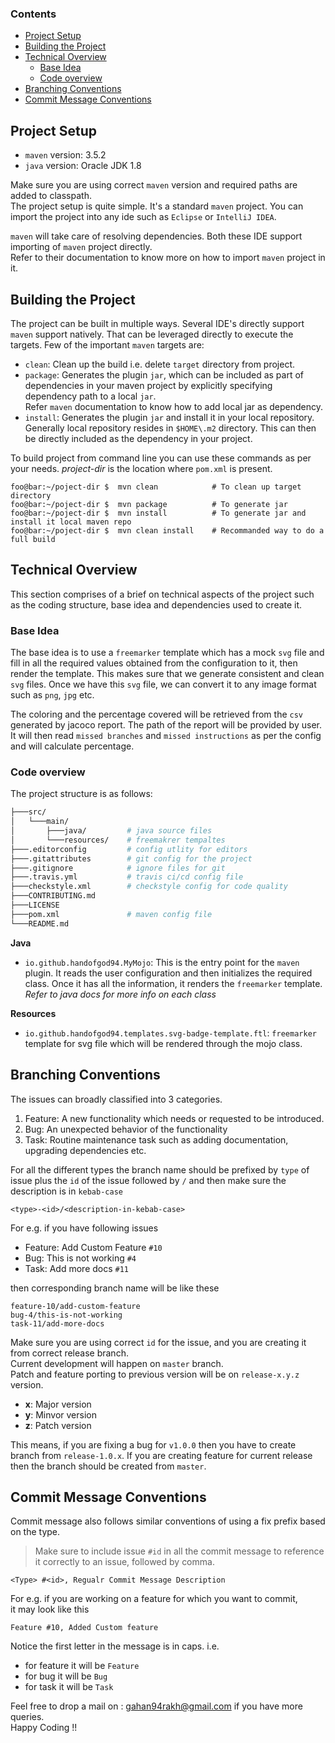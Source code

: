 ### Contents
- [Project Setup](#project-setup)
- [Building the Project](#building-the-project)
- [Technical Overview](#technical-overview)
  - [Base Idea](#base-idea)
  - [Code overview](#code-overview)
- [Branching Conventions](#branching-conventions)
- [Commit Message Conventions](#commit-message-conventions)

## Project Setup
* `maven` version: 3.5.2
* `java` version: Oracle JDK 1.8

Make sure you are using correct `maven` version and required paths are added to classpath.  
The project setup is quite simple. It's a standard `maven` project.
You can import the project into any ide such as `Eclipse` or `IntelliJ IDEA`.

`maven` will take care of resolving dependencies.
Both these IDE support importing of `maven` project directly.  
Refer to their documentation to know more on how to import `maven` project in it.

## Building the Project
The project can be built in multiple ways. Several IDE's directly support `maven` support natively.
That can be leveraged directly to execute the targets. Few of the important `maven` targets are:
* `clean`: Clean up the build i.e. delete `target` directory from project.
* `package`: Generates the plugin `jar`, which can be included as part of dependencies in your maven
project by explicitly specifying dependency path to a local `jar`.  
Refer `maven` documentation to know how to add local jar as dependency.
* `install`: Generates the plugin `jar` and install it in your local repository. Generally local repository
resides in `$HOME\.m2` directory. This can then be directly included as the dependency in your project.

To build project from command line you can use these commands as per your needs.
*project-dir* is the location where `pom.xml` is present.
```console
foo@bar:~/poject-dir $  mvn clean            # To clean up target directory
foo@bar:~/poject-dir $  mvn package          # To generate jar
foo@bar:~/poject-dir $  mvn install          # To generate jar and install it local maven repo
foo@bar:~/poject-dir $  mvn clean install    # Recommanded way to do a full build
```


## Technical Overview
This section comprises of a brief on technical aspects of the project such as the coding
structure, base idea and dependencies used to create it.

### Base Idea
The base idea is to use a `freemarker` template which has a mock `svg` file and
fill in all the required values obtained from the configuration to it, then render the
template. This makes sure that we generate consistent and clean `svg` files.
Once we have this `svg` file, we can convert it to any image format such as `png`, `jpg`
etc.

The coloring and the percentage covered will be retrieved from the `csv` generated by
jacoco report. The path of the report will be provided by user. It will then read
`missed branches` and `missed instructions` as per the config and will calculate percentage.

### Code overview
The project structure is as follows:
```bash
├───src/
│   └───main/
│       ├───java/         # java source files
│       └───resources/    # freemakrer tempaltes
├───.editorconfig         # config utlity for editors
├───.gitattributes        # git config for the project
├───.gitignore            # ignore files for git
├───.travis.yml           # travis ci/cd config file
├───checkstyle.xml        # checkstyle config for code quality
├───CONTRIBUTING.md
├───LICENSE
├───pom.xml               # maven config file
└───README.md
```

**Java**
* `io.github.handofgod94.MyMojo`: This is the entry point for the `maven` plugin.
It reads the user configuration and then initializes the required class.
Once it has all the information, it renders the `freemarker` template.  
*Refer to java docs for more info on each class*

**Resources**
* `io.github.handofgod94.templates.svg-badge-template.ftl`:
`freemarker` template for svg file which will be rendered through the mojo class.

## Branching Conventions
The issues can broadly classified into 3 categories.
1. Feature: A new functionality which needs or requested to be introduced.
2. Bug: An unexpected behavior of the functionality
3. Task: Routine maintenance task such as adding documentation, upgrading dependencies etc.

For all the different types the branch name should be prefixed by `type` of issue plus the `id` of the issue
followed by `/` and then make sure the description is in `kebab-case`

```
<type>-<id>/<description-in-kebab-case>
```

For e.g. if you have following issues
* Feature: Add Custom Feature `#10`
* Bug: This is not working `#4`
* Task: Add more docs `#11`

then corresponding branch name will be like these

```
feature-10/add-custom-feature
bug-4/this-is-not-working
task-11/add-more-docs
```

Make sure you are using correct `id` for the issue, and you are creating it from correct release branch.  
Current development will happen on `master` branch.  
Patch and feature porting to previous version will be on `release-x.y.z` version.
* **x**: Major version
* **y**: Minvor version
* **z**: Patch version

This means, if you are fixing a bug for `v1.0.0` then you have to create branch from `release-1.0.x`.
If you are creating feature for current release then the branch should be created from `master`.

## Commit Message Conventions
Commit message also follows similar conventions of using a fix prefix based on the type.
> Make sure to include issue `#id` in all the commit message to reference it correctly to an issue, followed by comma.

```
<Type> #<id>, Regualr Commit Message Description
```

For e.g. if you are working on a feature for which you want to commit,  
it may look like this

```
Feature #10, Added Custom feature
```
Notice the first letter in the message is in caps. i.e.
* for feature it will be `Feature`
* for bug it will be `Bug`
* for task it will be `Task`

Feel free to drop a mail on : gahan94rakh@gmail.com if you have more queries.  
Happy Coding !!
